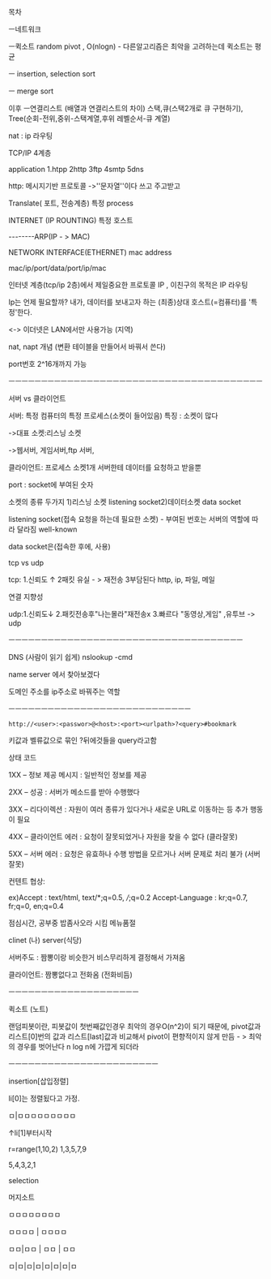 목차

ㅡ네트워크

ㅡ퀵소트 random pivot , O(nlogn) - 다른알고리즘은 최악을 고려하는데 퀵소트는 평균

ㅡ insertion, selection sort

ㅡ merge sort

이후 ㅡ연결리스트 (배열과 연결리스트의 차이) 스택,큐(스택2개로 큐 구현하기), Tree(순회-전위,중위-스택계열,후위 레벨순서-큐 계열)

nat : ip 라우팅

TCP/IP 4계층

application 1.htpp 2http 3ftp 4smtp 5dns

http: 메시지기반 프로토콜 ->''문자열''이다 쓰고 주고받고

Translate( 포트, 전송계층) 특정 process

INTERNET (IP ROUNTING) 특정 호스트

--------ARP(IP - > MAC)

NETWORK INTERFACE(ETHERNET) mac address

mac/ip/port/data/port/ip/mac

인터넷 계층(tcp/ip 2층)에서 제일중요한 프로토콜 IP , 이친구의 목적은 IP 라우팅

Ip는 언제 필요할까? 내가, 데이터를 보내고자 하는 (최종)상대 호스트(=컴퓨터)를 '특정'한다.

<-> 이더넷은 LAN에서만 사용가능 (지역)

nat, napt 개념 (변환 테이블을 만들어서 바꿔서 쓴다)

port번호 2^16개까지 가능

ㅡㅡㅡㅡㅡㅡㅡㅡㅡㅡㅡㅡㅡㅡㅡㅡㅡㅡㅡㅡㅡㅡㅡㅡㅡㅡㅡㅡㅡㅡㅡㅡㅡㅡㅡㅡㅡㅡㅡ

서버 vs 클라이언트

서버: 특정 컴퓨터의 특정 프로세스(소켓이 들어있음) 특징 : 소켓이 많다

->대표 소켓:리스닝 소켓

->웹서버, 게임서버,ftp 서버,

클라이언트: 프로세스 소켓1개 서버한테 데이터를 요청하고 받을뿐

port : socket에 부여된 숫자

소켓의 종류 두가지 1)리스닝 소켓 listening socket2)데이터소켓 data socket

listening socket(접속 요청을 하는데 필요한 소켓) - 부여된 번호는 서버의 역할에 따라 달라짐 well-known

data socket은(접속한 후에, 사용)

tcp vs udp

tcp: 1.신뢰도 ↑ 2패킷 유실 - > 재전송 3부담된다 http, ip, 파일, 메일

연결 지향성

udp:1.신뢰도↓ 2.패킷전송후"나는몰라"재전송x 3.빠르다 "동영상,게임" ,유투브 -> udp

ㅡㅡㅡㅡㅡㅡㅡㅡㅡㅡㅡㅡㅡㅡㅡㅡㅡㅡㅡㅡㅡㅡㅡㅡㅡㅡㅡㅡㅡㅡㅡㅡㅡㅡㅡㅡ

DNS (사람이 읽기 쉽게) nslookup -cmd

name server 에서 찾아보겠다

도메인 주소를 ip주소로 바꿔주는 역할

ㅡㅡㅡㅡㅡㅡㅡㅡㅡㅡㅡㅡㅡㅡㅡㅡㅡㅡㅡㅡㅡㅡㅡㅡㅡㅡㅡㅡ

    http://<user>:<passwor>@<host>:<port><urlpath>?<query>#bookmark

키값과 벨류값으로 묶인 ?뒤에것들을 query라고함

상태 코드

1XX – 정보 제공 메시지 : 일반적인 정보를 제공

2XX – 성공 : 서버가 메소드를 받아 수행했다

3XX – 리다이렉션 : 자원이 여러 종류가 있다거나 새로운 URL로 이동하는 등 추가 행동이 필요

4XX – 클라이언트 에러 : 요청이 잘못되었거나 자원을 찾을 수 없다 (클라잘못)

5XX – 서버 에러 : 요청은 유효하나 수행 방법을 모르거나 서버 문제로 처리 불가 (서버잘못)

컨텐트 협상:

ex)Accept : text/html, text/*;q=0.5, */*;q=0.2 Accept-Language : kr;q=0.7, fr;q=0, en;q=0.4

점심시간, 공부중 밥좀사오라 시킴 메뉴품절

clinet (나) server(식당)

서버주도 : 짬뽕이랑 비슷한거 비스무리하게 결정해서 가져옴

클라이언트: 짬뽕없다고 전화옴 (전화비듬)

ㅡㅡㅡㅡㅡㅡㅡㅡㅡㅡㅡㅡㅡㅡㅡㅡㅡㅡㅡㅡ

퀵소트 (노트)

랜덤피봇이란, 피봇값이 첫번째값인경우 최악의 경우O(n^2)이 되기 때문에, pivot값과 리스트[0]번의 값과 리스트[last]값과 비교해서 pivot이 편향적이지 않게 만듬 - > 최악의 경우를 벗어난다 n log n에 가깝게 되더라

ㅡㅡㅡㅡㅡㅡㅡㅡㅡㅡㅡㅡㅡㅡㅡㅡㅡㅡㅡㅡㅡㅡㅡ

insertion[삽입정렬]

li[0]는 정렬됬다고 가정.

ㅁ|ㅁㅁㅁㅁㅁㅁㅁㅁㅁ

↑li[1]부터시작

r=range(1,10,2) 1,3,5,7,9

5,4,3,2,1

selection

머지소트

ㅁㅁㅁㅁㅁㅁㅁㅁ

ㅁㅁㅁㅁ | ㅁㅁㅁㅁ

ㅁㅁ|ㅁㅁ | ㅁㅁ | ㅁㅁ

ㅁ|ㅁ|ㅁ|ㅁ|ㅁ|ㅁ|ㅁ|ㅁ


